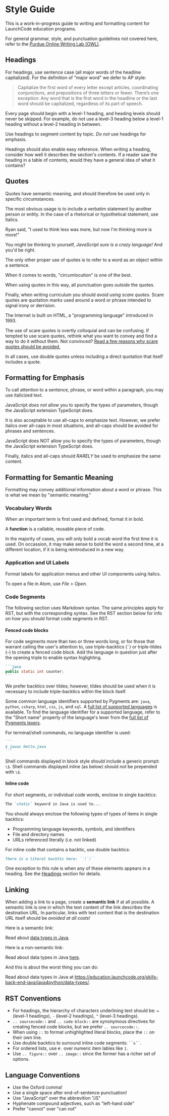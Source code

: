 # Style Guide

This is a work-in-progress guide to writing and formatting content for LaunchCode education programs.

For general grammar, style, and punctuation guidelines not covered here, refer to the [Purdue Online Writing Lab (OWL)](https://owl.purdue.edu/owl/general_writing/index.html).

## Headings

For headings, use sentence case (all major words of the headline capitalized). For the definition of "major word" we defer to AP style:

> Capitalize the first word of every letter except articles, coordinating conjunctions, and prepositions of three letters or fewer. There’s one exception: Any word that is the first word in the headline or the last word should be capitalized, regardless of its part of speech.

Every page should begin with a level-1 heading, and heading levels should never be skipped. For example, do not use a level-3 heading below a level-1 heading without a level-2 heading in between.

Use headings to segment content by topic. _Do not_ use headings for emphasis.

Headings should also enable easy reference. When writing a heading, consider how well it describes the section's contents. If a reader saw the heading in a table of contents, would they have a general idea of what it contains?

## Quotes

Quotes have semantic meaning, and should therefore be used only in specific circumstances.

The most obvious usage is to include a verbatim statement by another person or entity. In the case of a rhetorical or hypothetical statement, use italics.

<aside class="aside-example">

Ryan said, "I used to think less was more, but now I'm thinking more is more!"

You might be thinking to yourself, *JavaScript sure is a crazy language!* And you'd be right.

</aside>

The only other proper use of quotes is to refer to a word as an object within a sentence.

<aside class="aside-example">

When it comes to words, "circumlocution" is one of the best.

</aside>

When using quotes in this way, all punctuation goes *outside* the quotes.

Finally, when writing curriculum you should *avoid using scare quotes.* Scare quotes are quotation marks used around a word or phrase intended to signal irony or derrision.

<aside class="aside-example">

The Internet is built on HTML, a "programming language" introduced in 1993.

</aside>

The use of scare quotes is overtly colloquial and can be confusing. If tempted to use scare quotes, rethink what you want to convey and find a way to do it without them. Not convinced? [Read a few reasons why scare quotes should be avoided.](https://www.dailywritingtips.com/3-erroneous-uses-of-scare-quotes/)

In all cases, use double quotes unless including a direct quotation that itself includes a quote.

## Formatting for Emphasis

To call attention to a sentence, phrase, or word within a paragraph, you may use italicized text.

<aside class="aside-example">

JavaScript *does not* allow you to specify the types of parameters, though the JavaScript extension TypeScript does.

</aside>

It is also acceptable to use all-caps to emphasize text. However, we prefer italics over all-caps in most situations, and all-caps should be avoided for phrases and sentences.

<aside class="aside-example">

JavaScript does NOT allow you to specify the types of parameters, though the JavaScript extension TypeScript does.

</aside>

Finally, italics and all-caps should *RARELY* be used to emphasize the same content.

## Formatting for Semantic Meaning

Formatting may convey additional information about a word or phrase. This is what we mean by "semantic meaning."

### Vocabulary Words

When an important term is first used and defined, format it in bold.

<aside class="aside-example">

A **function** is a callable, reusable piece of code.

</aside>

In the majority of cases, you will only bold a vocab word the first time it is used. On occassion, it may make sense to bold the word a second time, at a different location, if it is being reintroduced in a new way.

### Application and UI Labels

Format labels for application menus and other UI components using italics.

<aside class="aside-example">

To open a file in Atom, use *File > Open*.

</aside>

### Code Segments

<aside class="aside-note">

The following section uses Markdown syntax. The same principles apply for RST, but with the corresponding syntax. See the RST section below for info on how you should format code segments in RST.

</aside>

#### Fenced code blocks

For code segments more than two or three words long, or for those that warrant calling the user's attention to, use triple-backtics (`` ` ``) or triple-tildes (`~`) to create a fenced code block. Add the language in question just after the opening triple to enable syntax higlighting.

~~~md
```java
public static int counter;
```
~~~

<aside class="aside-note">

We prefer backtics over tildes; however, tildes should be used when it is necessary to include triple-backtics within the block itself.

</aside>

Some common language identifiers supported by Pygments are: `java`, `python`, `csharp`, `html`, `css`, `js`, and `sql`. A [full list of supported languages](http://pygments.org/languages/) is available. To find the language identifier for a supported language, refer to the "Short name" property of the language's lexer from the [full list of Pygments lexers](http://pygments.org/docs/lexers/).

For terminal/shell commands, no language identifier is used:

~~~md
```
$ javac Hello.java
```
~~~

Shell commands displayed in block style should include a generic prompt: `\$`. Shell commands displayed inline (as below) should _not_ be prepended with `\$`.

#### Inline code

For short segments, or individual code words, enclose in single backtics:

~~~md
The `static` keyword in Java is used to...
~~~

You should always enclose the following types of types of items in single backtics:

- Programming language keywords, symbols, and identifiers
- File and directory names
- URLs referenced literally (i.e. not linked)

For inline code that contains a backtic, use double backtics:

~~~md
There is a literal backtic here: ``(`)``
~~~

<aside class="aside-note">

One exception to this rule is when any of these elements appears in a heading. See the [Headings](#headings) section for details.

</aside>

## Linking

When adding a link to a page, create a **semantic link** if at all possible. A semantic link is one in which the text content of the link describes the destination URL. In particular, links with text content that is the destination URL itself should be *avoided at all costs!*

Here is a semantic link:

<aside class="aside-example">

Read about <a href="https://education.launchcode.org/skills-back-end-java/java4python/data-types/">data types in Java</a>.

</aside>

Here is a non-semantic link:

<aside class="aside-example">

Read about data types in Java <a href="https://education.launchcode.org/skills-back-end-java/java4python/data-types/">here</a>.

</aside>

And this is about the worst thing you can do:

<aside class="aside-">

Read about data types in Java at <a href="https://education.launchcode.org/skills-back-end-java/java4python/data-types/">https://education.launchcode.org/skills-back-end-java/java4python/data-types/</a>.

</aside>

## RST Conventions

- For headings, the hierarchy of characters underlining text should be: `=` (level-1 headings), `-` (level-2 headings), `^` (level-3 headings).
- `.. sourcecode::` and `.. code-block::` are synonymous directives for creating fenced code blocks, but we prefer `.. sourcecode::`.
- When using `::` to format unhighlighted literal blocks, place the `::` on their own line.
- Use double backtics to surround inline code segments: ` ``x`` `.
- For ordered lists, use `#.` over numeric item lables like `1.`
- Use `.. figure::` over `.. image::` since the former has a richer set of options.

## Language Conventions

- Use the Oxford comma!
- Use a single space after end-of-sentence punctuation! 
- Use "JavaScript" over the abbrevition "JS"
- Hyphenate compound adjectives, such as "left-hand side"
- Prefer "cannot" over "can not"
